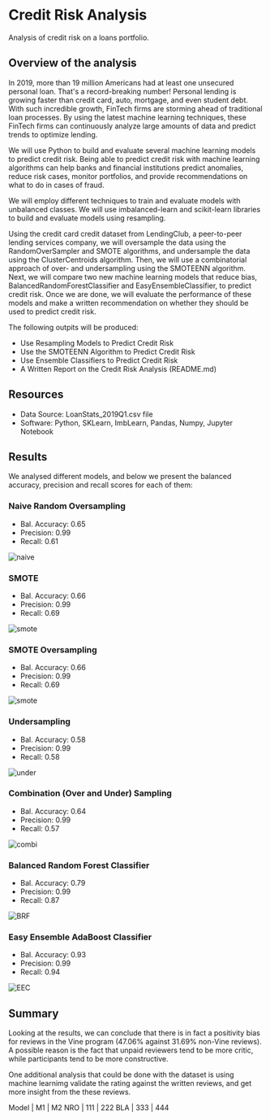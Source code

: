 # Credit Risk Analysis
  Analysis of credit risk on a loans portfolio.
  
## Overview of the analysis
In 2019, more than 19 million Americans had at least one unsecured personal loan. That's a record-breaking number! Personal lending is growing faster than credit card, auto, mortgage, and even student debt. With such incredible growth, FinTech firms are storming ahead of traditional loan processes. By using the latest machine learning techniques, these FinTech firms can continuously analyze large amounts of data and predict trends to optimize lending.

We will use Python to build and evaluate several machine learning models to predict credit risk. Being able to predict credit risk with machine learning algorithms can help banks and financial institutions predict anomalies, reduce risk cases, monitor portfolios, and provide recommendations on what to do in cases of fraud.
  
We will employ different techniques to train and evaluate models with unbalanced classes.  We will use imbalanced-learn and scikit-learn libraries to build and evaluate models using resampling.

Using the credit card credit dataset from LendingClub, a peer-to-peer lending services company, we will oversample the data using the RandomOverSampler and SMOTE algorithms, and undersample the data using the ClusterCentroids algorithm. Then, we will use a combinatorial approach of over- and undersampling using the SMOTEENN algorithm. Next, we will compare two new machine learning models that reduce bias, BalancedRandomForestClassifier and EasyEnsembleClassifier, to predict credit risk. Once we are done, we will evaluate the performance of these models and make a written recommendation on whether they should be used to predict credit risk.

The following outpits will be produced:

- Use Resampling Models to Predict Credit Risk
- Use the SMOTEENN Algorithm to Predict Credit Risk
- Use Ensemble Classifiers to Predict Credit Risk
- A Written Report on the Credit Risk Analysis (README.md)

## Resources
- Data Source: LoanStats_2019Q1.csv file
- Software: Python, SKLearn, ImbLearn, Pandas, Numpy, Jupyter Notebook

## Results
We analysed different models, and below we present the balanced accuracy, precision and recall scores for each of them:

### Naive Random Oversampling
  - Bal. Accuracy: 0.65
  - Precision:     0.99
  - Recall:        0.61

   ![naive](/naive.png)
  
### SMOTE
  - Bal. Accuracy: 0.66
  - Precision:     0.99
  - Recall:        0.69

   ![smote](/smote.png)

### SMOTE Oversampling
  - Bal. Accuracy: 0.66
  - Precision:     0.99
  - Recall:        0.69

   ![smote](/smote.png)

### Undersampling
  - Bal. Accuracy: 0.58
  - Precision:     0.99
  - Recall:        0.58

   ![under](/under.png)
   
### Combination (Over and Under) Sampling
  - Bal. Accuracy: 0.64
  - Precision:     0.99
  - Recall:        0.57

   ![combi](/combi.png)   
   
### Balanced Random Forest Classifier
  - Bal. Accuracy: 0.79
  - Precision:     0.99
  - Recall:        0.87

   ![BRF](/BRF.png)   

### Easy Ensemble AdaBoost Classifier
  - Bal. Accuracy: 0.93
  - Precision:     0.99
  - Recall:        0.94

   ![EEC](/EEC.png)   
  
## Summary

Looking   at the results, we can conclude that there is in fact a positivity bias for reviews in the Vine program (47.06% against 31.69% non-Vine reviews).  A possible reason is the fact that unpaid reviewers tend to be more critic, while participants tend to be more constructive.

One additional analysis that could be done with the dataset is using machine learnimg validate the rating against the written reviews, and get more insight from the these reviews.

Model | M1 | M2
NRO | 111 | 222
BLA | 333 | 444
